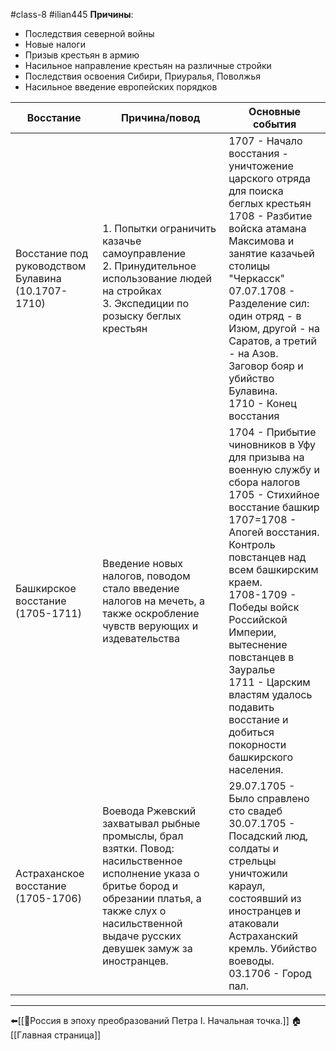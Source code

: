 #class-8 #ilian445
**Причины**:
- Последствия северной войны
- Новые налоги
- Призыв крестьян в армию
- Насильное направление крестьян на различные стройки
- Последствия освоения Сибири, Приуралья, Поволжья
- Насильное введение европейских порядков

| Восстание | Причина/повод | Основные события |
| ---- | ---- | ---- |
| Восстание под руководством Булавина (10.1707-1710) | 1. Попытки ограничить казачье самоуправление<br>2. Принудительное использование людей на стройках<br>3. Экспедиции по розыску беглых крестьян | 1707 - Начало восстания - уничтожение царского отряда для поиска беглых крестьян<br>1708 - Разбитие войска атамана Максимова и занятие казачьей столицы "Черкасск"<br>07.07.1708 - Разделение сил: один отряд - в Изюм, другой - на Саратов, а третий - на Азов. Заговор бояр и убийство Булавина.<br>1710 - Конец восстания |
| Башкирское восстание (1705-1711) | Введение новых налогов, поводом стало введение налогов на мечеть, а также оскробление чувств верующих и издевательства | 1704 - Прибытие чиновников в Уфу для призыва на военную службу и сбора налогов<br>1705 - Стихийное восстание башкир<br>1707=1708 - Апогей восстания. Контроль повстанцев над всем башкирским краем.<br>1708-1709 - Победы войск Российской Империи, вытеснение повстанцев в Зауралье<br>1711 - Царским властям удалось подавить восстание и добиться покорности башкирского населения. |
| Астраханское восстание (1705-1706) | Воевода Ржевский захватывал рыбные промыслы, брал взятки. Повод: насильственное исполнение указа о бритье бород и обрезании платья, а также слух о насильственной выдаче русских девушек замуж за иностранцев. | 29.07.1705 - Было справлено сто свадеб<br>30.07.1705 - Посадский люд, солдаты и стрельцы уничтожили караул, состоявший из иностранцев и атаковали Астраханский кремль. Убийство воеводы.<br>03.1706 - Город пал. |

---
⬅️[[📒Россия в эпоху преобразований Петра I. Начальная точка.]]
🏠[[Главная страница]]
